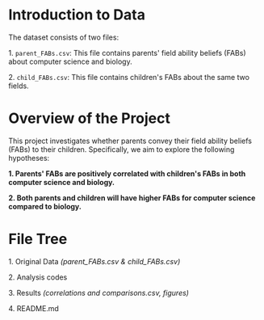# Introduction to Data

The dataset consists of two files:

1\. `parent_FABs.csv`: This file contains parents' field ability beliefs (FABs) about computer science and biology.

2\. `child_FABs.csv`: This file contains children's FABs about the same two fields.

# Overview of the Project

This project investigates whether parents convey their field ability beliefs (FABs) to their children. Specifically, we aim to explore the following hypotheses:

**1. Parents' FABs are positively correlated with children's FABs in both computer science and biology.**

**2. Both parents and children will have higher FABs for computer science compared to biology.**

# **File Tree**

1\. Original Data *(parent_FABs.csv & child_FABs.csv)*

2\. Analysis codes

3\. Results *(correlations and comparisons.csv, figures)*

4\. README.md
